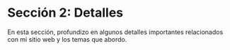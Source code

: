 # Sección 2: Detalles

En esta sección, profundizo en algunos detalles importantes relacionados con mi sitio web y los temas que abordo.
